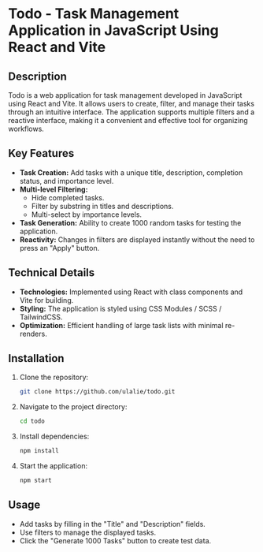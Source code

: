 # Todo - Task Management Application in JavaScript Using React and Vite

## Description
Todo is a web application for task management developed in JavaScript using React and Vite. It allows users to create, filter, and manage their tasks through an intuitive interface. The application supports multiple filters and a reactive interface, making it a convenient and effective tool for organizing workflows.

## Key Features
- **Task Creation:** Add tasks with a unique title, description, completion status, and importance level.
- **Multi-level Filtering:**
  - Hide completed tasks.
  - Filter by substring in titles and descriptions.
  - Multi-select by importance levels.
- **Task Generation:** Ability to create 1000 random tasks for testing the application.
- **Reactivity:** Changes in filters are displayed instantly without the need to press an "Apply" button.

## Technical Details
- **Technologies:** Implemented using React with class components and Vite for building.
- **Styling:** The application is styled using CSS Modules / SCSS / TailwindCSS.
- **Optimization:** Efficient handling of large task lists with minimal re-renders.

## Installation
1. Clone the repository:
   ```bash
   git clone https://github.com/ulalie/todo.git
   ```
2. Navigate to the project directory:
   ```bash
   cd todo
   ```
3. Install dependencies:
   ```bash
   npm install
   ```
4. Start the application:
   ```bash
   npm start
   ```

## Usage
- Add tasks by filling in the "Title" and "Description" fields.
- Use filters to manage the displayed tasks.
- Click the "Generate 1000 Tasks" button to create test data.
